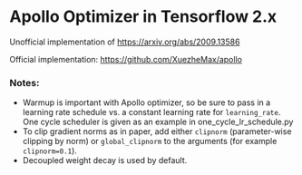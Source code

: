 # Apollo Optimizer in Tensorflow 2.x

Unofficial implementation of https://arxiv.org/abs/2009.13586

Official implementation: https://github.com/XuezheMax/apollo

### Notes:

- Warmup is important with Apollo optimizer, so be sure to pass in a learning rate schedule vs. a constant learning 
rate for `learning_rate`. One cycle scheduler is given as an example in one_cycle_lr_schedule.py
- To clip gradient norms as in paper, add either `clipnorm` (parameter-wise clipping by norm) or `global_clipnorm` to 
the arguments (for example `clipnorm=0.1`).
- Decoupled weight decay is used by default.
